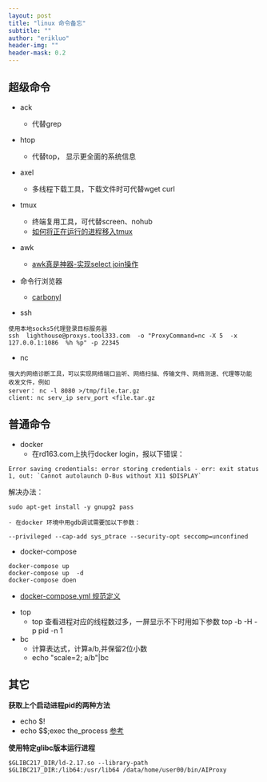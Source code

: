 ```yaml
---
layout: post
title: "linux 命令备忘"
subtitle: ""
author: "erikluo"
header-img: ""
header-mask: 0.2
---
```



## 超级命令

* ack 
    - 代替grep
* htop 
    - 代替top， 显示更全面的系统信息
* axel 
    - 多线程下载工具，下载文件时可代替wget curl
* tmux 
    - 终端复用工具，可代替screen、nohub
    - [如何将正在运行的进程移入tmux](https://xai.sh/2020/10/16/Move-running-process-into-tmux-session.html)

* awk
    - [awk真是神器-实现select join操作](https://www.cnblogs.com/codelogs/p/16060082.html)
* 命令行浏览器
    - [carbonyl](https://github.com/fathyb/carbonyl)

* ssh
```
使用本地socks5代理登录目标服务器
ssh  lighthouse@proxys.tool333.com  -o "ProxyCommand=nc -X 5  -x 127.0.0.1:1086  %h %p" -p 22345
```
* nc
```
强大的网络诊断工具，可以实现网络端口监听、网络扫描、传输文件、网络测速、代理等功能
收发文件，例如
server： nc -l 8080 >/tmp/file.tar.gz
client: nc serv_ip serv_port <file.tar.gz
```

## 普通命令
* docker
    - 在rd163.com上执行docker login，报以下错误：
```
Error saving credentials: error storing credentials - err: exit status 1, out: `Cannot autolaunch D-Bus without X11 $DISPLAY`
```
解决办法：
```
sudo apt-get install -y gnupg2 pass
```
    - 在docker 环境中用gdb调试需要加以下参数：
```
--privileged --cap-add sys_ptrace --security-opt seccomp=unconfined
```

* docker-compose
```
docker-compose up
docker-compose up  -d
docker-compose doen
```
   - [docker-compose.yml 规范定义](https://github.com/compose-spec/compose-spec/blob/master/spec.md)
* top
    - top 查看进程对应的线程数过多，一屏显示不下时用如下参数 top -b -H -p pid  -n 1
* bc
    - 计算表达式，计算a/b,并保留2位小数
    -  echo "scale=2; a/b"|bc


## 其它
**获取上个启动进程pid的两种方法**<br>
- echo $!
- echo $$;exec the_process
[参考](https://serverfault.com/questions/205498/how-to-get-pid-of-just-started-process)

**使用特定glibc版本运行进程**<br>
```
$GLIBC217_DIR/ld-2.17.so --library-path $GLIBC217_DIR:/lib64:/usr/lib64 /data/home/user00/bin/AIProxy
```



 

